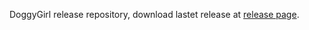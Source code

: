 DoggyGirl release repository, download lastet release at [release page](https://github.com/doggygirl/doggygirl-release/releases).
